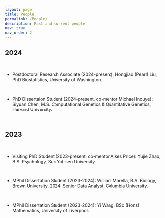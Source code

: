 ```yaml
---
layout: page
title: People
permalink: /People/
description: Past and current people
nav: true
nav_order: 2
---
```

## 2024
<br>

* Postdoctoral Research Associate (2024-present): Hongjiao (Pearl) Liu, PhD Biostatistics, University of Washington.

<br>

* PhD Dissertaion Student (2024-present, co-mentor Michael Inouye): Siyuan Chen, M.S. Computational Genetics & Quantitative Genetics, Harvard University.

<br>

## 2023
<br>

* Visiting PhD Student (2023-present, co-mentor Alkes Price): Yujie Zhao, B.S. Psychology, Sun Yat-sen University. 

<br>

* MPhil Dissertation Student (2023-2024): William Marella, B.A. Biology, Brown University. 2024: Senior Data Analyst, Columbia University.

<br>

* MPhil Dissertation Student (2023-2024): Yi Wang, BSc (Hons) Mathematics, University of Liverpool. 

<br>

 